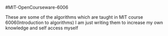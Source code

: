 #MIT-OpenCourseware-6006

These are some of the algorithms which are taught in MIT course 6006(Introduction to algorithms)
I am just writing them to increase my own knowledge and self access myself
